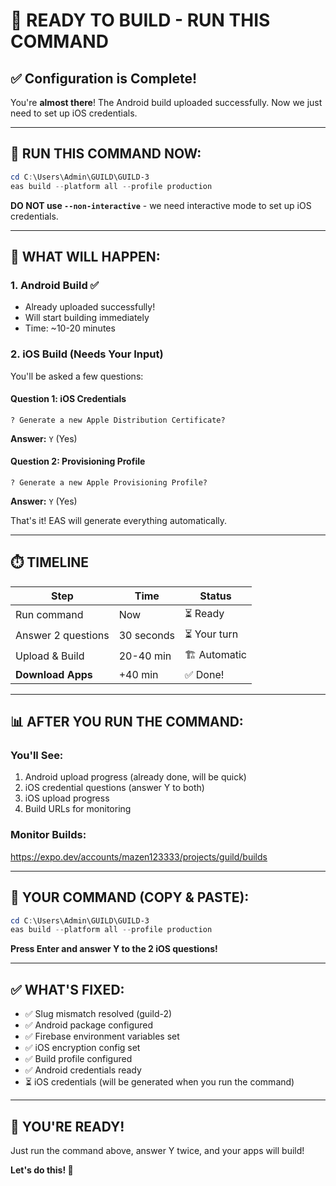 # 🚀 READY TO BUILD - RUN THIS COMMAND

## ✅ Configuration is Complete!

You're **almost there**! The Android build uploaded successfully. Now we just need to set up iOS credentials.

---

## 📱 **RUN THIS COMMAND NOW:**

```powershell
cd C:\Users\Admin\GUILD\GUILD-3
eas build --platform all --profile production
```

**DO NOT use `--non-interactive`** - we need interactive mode to set up iOS credentials.

---

## 🔐 **WHAT WILL HAPPEN:**

### **1. Android Build** ✅
- Already uploaded successfully!
- Will start building immediately
- Time: ~10-20 minutes

### **2. iOS Build** (Needs Your Input)
You'll be asked a few questions:

#### **Question 1: iOS Credentials**
```
? Generate a new Apple Distribution Certificate?
```
**Answer:** `Y` (Yes)

#### **Question 2: Provisioning Profile**
```
? Generate a new Apple Provisioning Profile?
```
**Answer:** `Y` (Yes)

That's it! EAS will generate everything automatically.

---

## ⏱️ **TIMELINE**

| Step | Time | Status |
|------|------|--------|
| Run command | Now | ⏳ Ready |
| Answer 2 questions | 30 seconds | ⏳ Your turn |
| Upload & Build | 20-40 min | 🏗️ Automatic |
| **Download Apps** | +40 min | ✅ Done! |

---

## 📊 **AFTER YOU RUN THE COMMAND:**

### **You'll See:**
1. Android upload progress (already done, will be quick)
2. iOS credential questions (answer Y to both)
3. iOS upload progress
4. Build URLs for monitoring

### **Monitor Builds:**
https://expo.dev/accounts/mazen123333/projects/guild/builds

---

## 🎯 **YOUR COMMAND (COPY & PASTE):**

```powershell
cd C:\Users\Admin\GUILD\GUILD-3
eas build --platform all --profile production
```

**Press Enter and answer Y to the 2 iOS questions!**

---

## ✅ **WHAT'S FIXED:**

- ✅ Slug mismatch resolved (guild-2)
- ✅ Android package configured
- ✅ Firebase environment variables set
- ✅ iOS encryption config set
- ✅ Build profile configured
- ✅ Android credentials ready
- ⏳ iOS credentials (will be generated when you run the command)

---

## 🎊 **YOU'RE READY!**

Just run the command above, answer Y twice, and your apps will build!

**Let's do this! 🚀**

